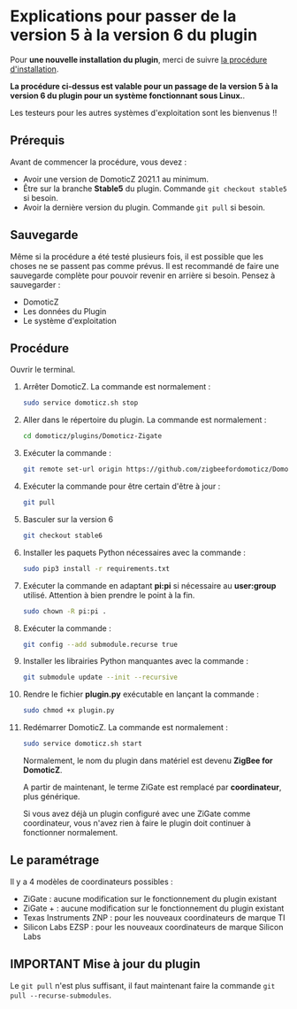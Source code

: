 # Explications pour passer de la version 5 à la version 6 du plugin

Pour __une nouvelle installation du plugin__, merci de suivre [la procédure d'installation](Plugin_Installation.md).

__La procédure ci-dessus est valable pour un passage de la version 5 à la version 6 du plugin pour un système fonctionnant sous Linux.__.

Les testeurs pour les autres systèmes d'exploitation sont les bienvenus !!

## Prérequis

Avant de commencer la procédure, vous devez :

* Avoir une version de DomoticZ 2021.1 au minimum.
* Être sur la branche __Stable5__ du plugin. Commande `git checkout stable5` si besoin.
* Avoir la dernière version du plugin. Commande `git pull` si besoin.

## Sauvegarde

Même si la procédure a été testé plusieurs fois, il est possible que les choses ne se passent pas comme prévus.
Il est recommandé de faire une sauvegarde complète pour pouvoir revenir en arrière si besoin.
Pensez à sauvegarder :

* DomoticZ
* Les données du Plugin
* Le système d'exploitation

## Procédure

 Ouvrir le terminal.

1. Arrêter DomoticZ. La commande est normalement :

    ``` bash
    sudo service domoticz.sh stop
    ```

1. Aller dans le répertoire du plugin. La commande est normalement :

    ``` bash
    cd domoticz/plugins/Domoticz-Zigate
    ```

1. Exécuter la commande :

    ``` bash
    git remote set-url origin https://github.com/zigbeefordomoticz/Domoticz-Zigbee
    ```

1. Exécuter la commande pour être certain d'être à jour :


    ```bash
    git pull
    ```

3. Basculer sur la version 6

    ```bash
    git checkout stable6
    ```

1. Installer les paquets Python nécessaires avec la commande :

    ``` bash
    sudo pip3 install -r requirements.txt
    ```

1. Exécuter la commande en adaptant __pi:pi__ si nécessaire au __user:group__ utilisé. Attention à bien prendre le point à la fin.

    ```bash
    sudo chown -R pi:pi .
    ```

1. Exécuter la commande :

    ```bash
    git config --add submodule.recurse true
    ```

1. Installer les librairies Python manquantes avec la commande :

    ```bash
    git submodule update --init --recursive
    ```

1. Rendre le fichier __plugin.py__ exécutable en lançant la commande :

    ```bash
    sudo chmod +x plugin.py
    ```

1. Redémarrer DomoticZ. La commande est normalement :

    ```bash
    sudo service domoticz.sh start
    ```

    Normalement, le nom du plugin dans matériel est devenu __ZigBee for DomoticZ__.

    A partir de maintenant, le terme ZiGate est remplacé par __coordinateur__, plus générique.

    Si vous avez déjà un plugin configuré avec une ZiGate comme coordinateur, vous n'avez rien à faire le plugin doit continuer à   fonctionner normalement.

## Le paramétrage

Il y a 4 modèles de coordinateurs possibles :

* ZiGate : aucune modification sur le fonctionnement du plugin existant
* ZiGate + : aucune modification sur le fonctionnement du plugin existant
* Texas Instruments ZNP : pour les nouveaux coordinateurs de marque TI
* Silicon Labs EZSP  : pour les nouveaux coordinateurs de marque Silicon Labs

## IMPORTANT Mise à jour du plugin

Le `git pull` n'est plus suffisant, il faut maintenant faire la commande `git pull --recurse-submodules`.

